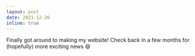 ```yaml
---
layout: post
date: 2021-12-26
inline: true
---
```


Finally got around to making my website! Check back in a few months for (hopefully) more exciting news :smile: 
